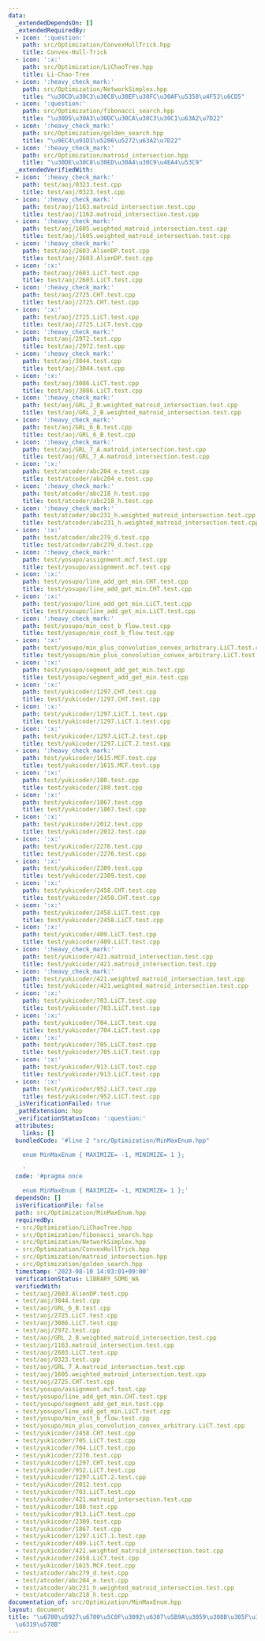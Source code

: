 ```yaml
---
data:
  _extendedDependsOn: []
  _extendedRequiredBy:
  - icon: ':question:'
    path: src/Optimization/ConvexHullTrick.hpp
    title: Convex-Hull-Trick
  - icon: ':x:'
    path: src/Optimization/LiChaoTree.hpp
    title: Li-Chao-Tree
  - icon: ':heavy_check_mark:'
    path: src/Optimization/NetworkSimplex.hpp
    title: "\u30CD\u30C3\u30C8\u30EF\u30FC\u30AF\u5358\u4F53\u6CD5"
  - icon: ':question:'
    path: src/Optimization/fibonacci_search.hpp
    title: "\u30D5\u30A3\u30DC\u30CA\u30C3\u30C1\u63A2\u7D22"
  - icon: ':heavy_check_mark:'
    path: src/Optimization/golden_search.hpp
    title: "\u9EC4\u91D1\u5206\u5272\u63A2\u7D22"
  - icon: ':heavy_check_mark:'
    path: src/Optimization/matroid_intersection.hpp
    title: "\u30DE\u30C8\u30ED\u30A4\u30C9\u4EA4\u53C9"
  _extendedVerifiedWith:
  - icon: ':heavy_check_mark:'
    path: test/aoj/0323.test.cpp
    title: test/aoj/0323.test.cpp
  - icon: ':heavy_check_mark:'
    path: test/aoj/1163.matroid_intersection.test.cpp
    title: test/aoj/1163.matroid_intersection.test.cpp
  - icon: ':heavy_check_mark:'
    path: test/aoj/1605.weighted_matroid_intersection.test.cpp
    title: test/aoj/1605.weighted_matroid_intersection.test.cpp
  - icon: ':heavy_check_mark:'
    path: test/aoj/2603.AlienDP.test.cpp
    title: test/aoj/2603.AlienDP.test.cpp
  - icon: ':x:'
    path: test/aoj/2603.LiCT.test.cpp
    title: test/aoj/2603.LiCT.test.cpp
  - icon: ':heavy_check_mark:'
    path: test/aoj/2725.CHT.test.cpp
    title: test/aoj/2725.CHT.test.cpp
  - icon: ':x:'
    path: test/aoj/2725.LiCT.test.cpp
    title: test/aoj/2725.LiCT.test.cpp
  - icon: ':heavy_check_mark:'
    path: test/aoj/2972.test.cpp
    title: test/aoj/2972.test.cpp
  - icon: ':heavy_check_mark:'
    path: test/aoj/3044.test.cpp
    title: test/aoj/3044.test.cpp
  - icon: ':x:'
    path: test/aoj/3086.LiCT.test.cpp
    title: test/aoj/3086.LiCT.test.cpp
  - icon: ':heavy_check_mark:'
    path: test/aoj/GRL_2_B.weighted_matroid_intersection.test.cpp
    title: test/aoj/GRL_2_B.weighted_matroid_intersection.test.cpp
  - icon: ':heavy_check_mark:'
    path: test/aoj/GRL_6_B.test.cpp
    title: test/aoj/GRL_6_B.test.cpp
  - icon: ':heavy_check_mark:'
    path: test/aoj/GRL_7_A.matroid_intersection.test.cpp
    title: test/aoj/GRL_7_A.matroid_intersection.test.cpp
  - icon: ':x:'
    path: test/atcoder/abc204_e.test.cpp
    title: test/atcoder/abc204_e.test.cpp
  - icon: ':heavy_check_mark:'
    path: test/atcoder/abc218_h.test.cpp
    title: test/atcoder/abc218_h.test.cpp
  - icon: ':heavy_check_mark:'
    path: test/atcoder/abc231_h.weighted_matroid_intersection.test.cpp
    title: test/atcoder/abc231_h.weighted_matroid_intersection.test.cpp
  - icon: ':x:'
    path: test/atcoder/abc279_d.test.cpp
    title: test/atcoder/abc279_d.test.cpp
  - icon: ':heavy_check_mark:'
    path: test/yosupo/assignment.mcf.test.cpp
    title: test/yosupo/assignment.mcf.test.cpp
  - icon: ':x:'
    path: test/yosupo/line_add_get_min.CHT.test.cpp
    title: test/yosupo/line_add_get_min.CHT.test.cpp
  - icon: ':x:'
    path: test/yosupo/line_add_get_min.LiCT.test.cpp
    title: test/yosupo/line_add_get_min.LiCT.test.cpp
  - icon: ':heavy_check_mark:'
    path: test/yosupo/min_cost_b_flow.test.cpp
    title: test/yosupo/min_cost_b_flow.test.cpp
  - icon: ':x:'
    path: test/yosupo/min_plus_convolution_convex_arbitrary.LiCT.test.cpp
    title: test/yosupo/min_plus_convolution_convex_arbitrary.LiCT.test.cpp
  - icon: ':x:'
    path: test/yosupo/segment_add_get_min.test.cpp
    title: test/yosupo/segment_add_get_min.test.cpp
  - icon: ':x:'
    path: test/yukicoder/1297.CHT.test.cpp
    title: test/yukicoder/1297.CHT.test.cpp
  - icon: ':x:'
    path: test/yukicoder/1297.LiCT.1.test.cpp
    title: test/yukicoder/1297.LiCT.1.test.cpp
  - icon: ':x:'
    path: test/yukicoder/1297.LiCT.2.test.cpp
    title: test/yukicoder/1297.LiCT.2.test.cpp
  - icon: ':heavy_check_mark:'
    path: test/yukicoder/1615.MCF.test.cpp
    title: test/yukicoder/1615.MCF.test.cpp
  - icon: ':x:'
    path: test/yukicoder/180.test.cpp
    title: test/yukicoder/180.test.cpp
  - icon: ':x:'
    path: test/yukicoder/1867.test.cpp
    title: test/yukicoder/1867.test.cpp
  - icon: ':x:'
    path: test/yukicoder/2012.test.cpp
    title: test/yukicoder/2012.test.cpp
  - icon: ':x:'
    path: test/yukicoder/2276.test.cpp
    title: test/yukicoder/2276.test.cpp
  - icon: ':x:'
    path: test/yukicoder/2309.test.cpp
    title: test/yukicoder/2309.test.cpp
  - icon: ':x:'
    path: test/yukicoder/2458.CHT.test.cpp
    title: test/yukicoder/2458.CHT.test.cpp
  - icon: ':x:'
    path: test/yukicoder/2458.LiCT.test.cpp
    title: test/yukicoder/2458.LiCT.test.cpp
  - icon: ':x:'
    path: test/yukicoder/409.LiCT.test.cpp
    title: test/yukicoder/409.LiCT.test.cpp
  - icon: ':heavy_check_mark:'
    path: test/yukicoder/421.matroid_intersection.test.cpp
    title: test/yukicoder/421.matroid_intersection.test.cpp
  - icon: ':heavy_check_mark:'
    path: test/yukicoder/421.weighted_matroid_intersection.test.cpp
    title: test/yukicoder/421.weighted_matroid_intersection.test.cpp
  - icon: ':x:'
    path: test/yukicoder/703.LiCT.test.cpp
    title: test/yukicoder/703.LiCT.test.cpp
  - icon: ':x:'
    path: test/yukicoder/704.LiCT.test.cpp
    title: test/yukicoder/704.LiCT.test.cpp
  - icon: ':x:'
    path: test/yukicoder/705.LiCT.test.cpp
    title: test/yukicoder/705.LiCT.test.cpp
  - icon: ':x:'
    path: test/yukicoder/913.LiCT.test.cpp
    title: test/yukicoder/913.LiCT.test.cpp
  - icon: ':x:'
    path: test/yukicoder/952.LiCT.test.cpp
    title: test/yukicoder/952.LiCT.test.cpp
  _isVerificationFailed: true
  _pathExtension: hpp
  _verificationStatusIcon: ':question:'
  attributes:
    links: []
  bundledCode: '#line 2 "src/Optimization/MinMaxEnum.hpp"

    enum MinMaxEnum { MAXIMIZE= -1, MINIMIZE= 1 };

    '
  code: '#pragma once

    enum MinMaxEnum { MAXIMIZE= -1, MINIMIZE= 1 };'
  dependsOn: []
  isVerificationFile: false
  path: src/Optimization/MinMaxEnum.hpp
  requiredBy:
  - src/Optimization/LiChaoTree.hpp
  - src/Optimization/fibonacci_search.hpp
  - src/Optimization/NetworkSimplex.hpp
  - src/Optimization/ConvexHullTrick.hpp
  - src/Optimization/matroid_intersection.hpp
  - src/Optimization/golden_search.hpp
  timestamp: '2023-08-10 14:03:01+09:00'
  verificationStatus: LIBRARY_SOME_WA
  verifiedWith:
  - test/aoj/2603.AlienDP.test.cpp
  - test/aoj/3044.test.cpp
  - test/aoj/GRL_6_B.test.cpp
  - test/aoj/2725.LiCT.test.cpp
  - test/aoj/3086.LiCT.test.cpp
  - test/aoj/2972.test.cpp
  - test/aoj/GRL_2_B.weighted_matroid_intersection.test.cpp
  - test/aoj/1163.matroid_intersection.test.cpp
  - test/aoj/2603.LiCT.test.cpp
  - test/aoj/0323.test.cpp
  - test/aoj/GRL_7_A.matroid_intersection.test.cpp
  - test/aoj/1605.weighted_matroid_intersection.test.cpp
  - test/aoj/2725.CHT.test.cpp
  - test/yosupo/assignment.mcf.test.cpp
  - test/yosupo/line_add_get_min.CHT.test.cpp
  - test/yosupo/segment_add_get_min.test.cpp
  - test/yosupo/line_add_get_min.LiCT.test.cpp
  - test/yosupo/min_cost_b_flow.test.cpp
  - test/yosupo/min_plus_convolution_convex_arbitrary.LiCT.test.cpp
  - test/yukicoder/2458.CHT.test.cpp
  - test/yukicoder/705.LiCT.test.cpp
  - test/yukicoder/704.LiCT.test.cpp
  - test/yukicoder/2276.test.cpp
  - test/yukicoder/1297.CHT.test.cpp
  - test/yukicoder/952.LiCT.test.cpp
  - test/yukicoder/1297.LiCT.2.test.cpp
  - test/yukicoder/2012.test.cpp
  - test/yukicoder/703.LiCT.test.cpp
  - test/yukicoder/421.matroid_intersection.test.cpp
  - test/yukicoder/180.test.cpp
  - test/yukicoder/913.LiCT.test.cpp
  - test/yukicoder/2309.test.cpp
  - test/yukicoder/1867.test.cpp
  - test/yukicoder/1297.LiCT.1.test.cpp
  - test/yukicoder/409.LiCT.test.cpp
  - test/yukicoder/421.weighted_matroid_intersection.test.cpp
  - test/yukicoder/2458.LiCT.test.cpp
  - test/yukicoder/1615.MCF.test.cpp
  - test/atcoder/abc279_d.test.cpp
  - test/atcoder/abc204_e.test.cpp
  - test/atcoder/abc231_h.weighted_matroid_intersection.test.cpp
  - test/atcoder/abc218_h.test.cpp
documentation_of: src/Optimization/MinMaxEnum.hpp
layout: document
title: "\u6700\u5927\u6700\u5C0F\u3092\u6307\u5B9A\u3059\u308B\u305F\u3081\u306E\u5217\
  \u6319\u578B"
---
```

